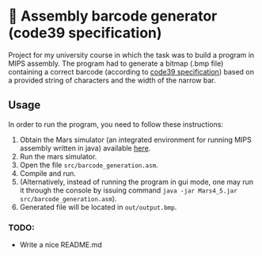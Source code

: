 # 📝 Assembly barcode generator (code39 specification)

Project for my university course in which the task was to build a program in MIPS assembly. The program had to generate a bitmap (.bmp file) containing a correct barcode (according to [code39 specification](https://en.wikipedia.org/wiki/Code_39)) based on a provided string of characters and the width of the narrow bar.

## Usage

In order to run the program, you need to follow these instructions:

1. Obtain the Mars simulator (an integrated environment for running MIPS assembly written in java) available [here](http://courses.missouristate.edu/kenvollmar/mars/download.htm).
2. Run the mars simulator.
3. Open the file `src/barcode_generation.asm`.
4. Compile and run.
5. (Alternatively, instead of running the program in gui mode, one may run it through the console by issuing command
   `java -jar Mars4_5.jar src/barcode_generation.asm`).
6. Generated file will be located in `out/output.bmp`.

### TODO:

- Write a nice README.md

